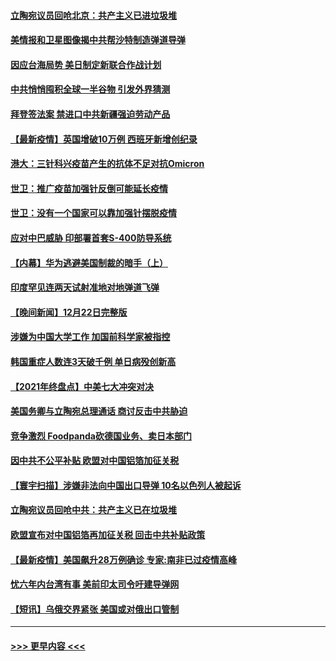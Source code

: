 #### [立陶宛议员回呛北京：共产主义已进垃圾堆](../pages/prog202/a103301789.md?t=12240700) 
#### [美情报和卫星图像揭中共帮沙特制造弹道导弹](../pages/prog202/a103301734.md?t=12240700) 
#### [因应台海局势 美日制定新联合作战计划](../pages/prog202/a103301695.md?t=12240700) 
#### [中共悄悄囤积全球一半谷物 引发外界猜测](../pages/prog202/a103301678.md?t=12240700) 
#### [拜登签法案 禁进口中共新疆强迫劳动产品](../pages/prog202/a103301625.md?t=12240700) 
#### [【最新疫情】英国增破10万例 西班牙新增创纪录](../pages/prog202/a103301655.md?t=12240700) 
#### [港大：三针科兴疫苗产生的抗体不足对抗Omicron](../pages/prog202/a103301571.md?t=12240700) 
#### [世卫：推广疫苗加强针反倒可能延长疫情](../pages/prog202/a103301594.md?t=12240700) 
#### [世卫：没有一个国家可以靠加强针摆脱疫情](../pages/prog202/a103301538.md?t=12240700) 
#### [应对中巴威胁 印部署首套S-400防导系统](../pages/prog202/a103301525.md?t=12240700) 
#### [【内幕】华为逃避美国制裁的暗手（上）](../pages/prog202/a103301390.md?t=12240700) 
#### [印度罕见连两天试射准地对地弹道飞弹](../pages/prog202/a103301351.md?t=12240700) 
#### [【晚间新闻】12月22日完整版](../pages/prog202/a103301155.md?t=12240700) 
#### [涉嫌为中国大学工作 加国前科学家被指控](../pages/prog202/a103300937.md?t=12240700) 
#### [韩国重症人数连3天破千例 单日病殁创新高](../pages/prog202/a103301264.md?t=12240700) 
#### [【2021年终盘点】中美七大冲突对决](../pages/prog202/a103301190.md?t=12240700) 
#### [美国务卿与立陶宛总理通话 商讨反击中共胁迫](../pages/prog202/a103301121.md?t=12240700) 
#### [竞争激烈 Foodpanda砍德国业务、卖日本部门](../pages/prog202/a103301144.md?t=12240700) 
#### [因中共不公平补贴 欧盟对中国铝箔加征关税](../pages/prog202/a103300981.md?t=12240700) 
#### [【寰宇扫描】涉嫌非法向中国出口导弹 10名以色列人被起诉](../pages/prog202/a103300925.md?t=12240700) 
#### [立陶宛议员回呛中共：共产主义已在垃圾堆](../pages/prog202/a103300883.md?t=12240700) 
#### [欧盟宣布对中国铝箔再加征关税 回击中共补贴政策](../pages/prog202/a103300751.md?t=12240700) 
#### [【最新疫情】美国飙升28万例确诊 专家:南非已过疫情高峰](../pages/prog202/a103300703.md?t=12240700) 
#### [忧六年内台湾有事 美前印太司令吁建导弹网](../pages/prog202/a103300678.md?t=12240700) 
#### [【短讯】乌俄交界紧张 美国或对俄出口管制](../pages/prog202/a103300676.md?t=12240700) 

----
#### [ >>> 更早内容 <<< ](../indexes/prog202-earlier.md)

